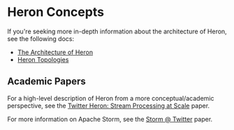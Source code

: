# Heron Concepts

If you're seeking more in-depth information about the architecture of Heron, see
the following docs:

* [The Architecture of Heron](architecture.html)
* [Heron Topologies](topologies.html)

## Academic Papers

For a high-level description of Heron from a more conceptual/academic
perspective, see the [Twitter Heron: Stream Processing at
Scale](https://dl.acm.org/citation.cfm?id=2742788) paper.

For more information on Apache Storm, see the [Storm @
Twitter](https://cs.brown.edu/courses/cs227/papers/ss-storm.pdf) paper.
